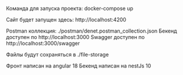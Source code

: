 Команда для запуска проекта: docker-compose up

Сайт будет запущен здесь: http://localhost:4200

Postman коллекция: ./postman/denet.postman_collection.json
Бекенд доступен по http://localhost:3000
Swagger доступен по http://localhost:3000/swagger

Файлы будут сохраняться в ./file-storage

Фронт написан на angular 18
Бекенд написан на nestJs 10
